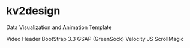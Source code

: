 # kv2design
Data Visualization and Animation Template

Video Header
BootStrap 3.3
GSAP (GreenSock)
Velocity JS
ScrollMagic


